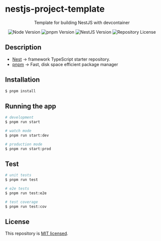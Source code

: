 # nestjs-project-template

<p align="center">Template for building NestJS with devcontainer</p>
<p align="center">
<img src="https://img.shields.io/badge/node-v22.1.0_-blue" alt="Node Version" />
<img src="https://img.shields.io/badge/pnpm-9.1.1_-blue" alt="pnpm Version" />
<img src="https://img.shields.io/badge/nestjs-10.0.0_-blue" alt="NestJS Version" />
<img src="https://img.shields.io/badge/license-MIT_-green" alt="Repository License" />
</p>

## Description

- [Nest](https://github.com/nestjs/nest) → framework TypeScript starter repository.
- [pnpm](https://pnpm.io) → Fast, disk space efficient package manager

## Installation

```bash
$ pnpm install
```

## Running the app

```bash
# development
$ pnpm run start

# watch mode
$ pnpm run start:dev

# production mode
$ pnpm run start:prod
```

## Test

```bash
# unit tests
$ pnpm run test

# e2e tests
$ pnpm run test:e2e

# test coverage
$ pnpm run test:cov
```

## License

This repository is [MIT licensed](LICENSE).
